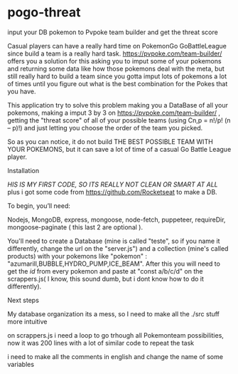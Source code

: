 # pogo-threat
input your DB pokemon to Pvpoke team builder and get the threat score

  Casual players can have a really hard time on PokemonGo GoBattleLeague since build a team is a really hard task. 
https://pvpoke.com/team-builder/ offers you a solution for this asking you to imput some of your pokemons and returning some data like how those pokemons deal with the meta, but still really hard to build a team since you gotta imput lots of pokemons a lot of times until you figure out what is the best combination for the Pokes that you have.
  
   This application try to solve this problem making you a DataBase of all your pokemons, making a imput 3 by 3 on https://pvpoke.com/team-builder/ , getting the "threat score" of all of your possible teams (using Cn,p = n!/p! (n – p)!) and just letting you choose the order of the team you picked.
   
   So as you can notice, it do not build THE BEST POSSIBLE TEAM WITH YOUR POKEMONS, but it can save a lot of time of a casual Go Battle League player. 
   
   
Installation

  *HIS IS MY FIRST CODE, SO ITS REALLY NOT CLEAN OR SMART AT ALL* plus i got some code from https://github.com/Rocketseat to make a DB.

  To begin, you’ll need:
  
  Nodejs, MongoDB, express, mongoose, node-fetch, puppeteer, requireDir, mongoose-paginate ( this last 2 are optional ).
  
You'll need to create a Database (mine is called "teste", so if you name it differently, change the url on the "server.js") and a collection (mine's called products) with your pokemons like "pokemon" : "azumarill,BUBBLE,HYDRO_PUMP,ICE_BEAM". After this you will need to get the _id_ from every pokemon and paste at "const a/b/c/d" on the scrappers.js( I know, this sound dumb, but i dont know how to do it differently).


Next steps

My database organization its a mess, so I need to make all the ./src stuff more intuitive 

on scrappers.js i need a loop to go trhough all Pokemonteam possibilities, now it was 200 lines with a lot of similar code to repeat the task

i need to make all the comments in english and change the name of some variables
